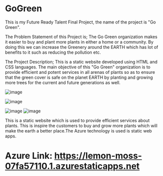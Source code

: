 # GoGreen
This is my Future Ready Talent Final Project, the name of the project is "Go Green".

The Problem Statement of this Project is;
The Go Green organization makes it easier to buy and plant more plants in either a home or a community. By doing this we can increase the Greenery around the EARTH which has lot of benefits to it such as reducing the pollution etc.

The Project Description;
This is a static website developed using HTML and CSS languages. The main objective of this "Go Green" organization is to provide efficient and potent services in all arenas of plants so as to ensure that the green cover is safe on the planet EARTH by planting and growing more trees for the current and future generations as well.

![image](https://user-images.githubusercontent.com/70201437/190915883-dd2de730-1a28-40b1-9e28-78ef1dacd0f0.png)

![image](https://user-images.githubusercontent.com/70201437/190915912-55a0cbdc-9bfc-47e1-aa9b-2bc1ae1249d5.png)

![image](https://user-images.githubusercontent.com/70201437/190915953-ad7ebb0a-ddf1-49fc-92b7-55ed935ecda4.png)
![image](https://user-images.githubusercontent.com/70201437/202851255-f4021c6c-7bb4-494c-92e4-7058aec579cb.png)



This is a static website which is used to provide efficient services about plants. This is inspire the customers to buy and grow more plants which will make the earth a better place.The Azure technology is used is static web apps.

# Azure Link: https://lemon-moss-07fa57110.1.azurestaticapps.net
